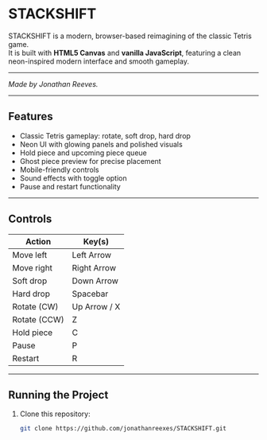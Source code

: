 # STACKSHIFT

STACKSHIFT is a modern, browser-based reimagining of the classic Tetris game.  
It is built with **HTML5 Canvas** and **vanilla JavaScript**, featuring a clean neon-inspired modern interface and smooth gameplay.   

---

*Made by Jonathan Reeves.*

---

## Features

- Classic Tetris gameplay: rotate, soft drop, hard drop  
- Neon UI with glowing panels and polished visuals  
- Hold piece and upcoming piece queue  
- Ghost piece preview for precise placement  
- Mobile-friendly controls  
- Sound effects with toggle option  
- Pause and restart functionality  

---

## Controls

| Action        | Key(s)       |
|---------------|--------------|
| Move left     | Left Arrow   |
| Move right    | Right Arrow  |
| Soft drop     | Down Arrow   |
| Hard drop     | Spacebar     |
| Rotate (CW)   | Up Arrow / X |
| Rotate (CCW)  | Z            |
| Hold piece    | C            |
| Pause         | P            |
| Restart       | R            |

---

## Running the Project

1. Clone this repository:  
   ```bash
   git clone https://github.com/jonathanreexes/STACKSHIFT.git
